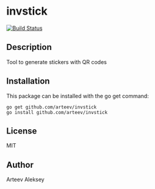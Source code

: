 invstick
==========

[![Build Status](https://travis-ci.org/arteev/invstick.svg?branch=master)](https://travis-ci.org/arteev/invstick)

Description
-----------

Tool to generate stickers with QR codes

Installation
------------

This package can be installed with the go get command:

    go get github.com/arteev/invstick
    go install github.com/arteev/invstick
        
License
-------

  MIT

Author
------

Arteev Aleksey